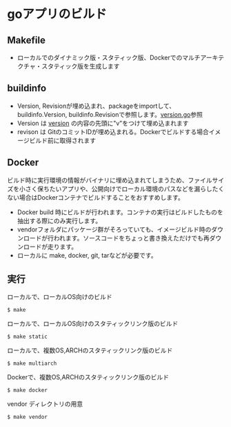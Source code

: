 # goアプリのビルド

## Makefile

* ローカルでのダイナミック版・スタティック版、Dockerでのマルチアーキテクチャ・スタティック版を生成します

## buildinfo

* Version, Revisionが埋め込まれ、packageをimportして、buildinfo.Version, buildinfo.Revisionで参照します。[version.go](go/sampleapp/cmd/version.go)参照
* Version は [version](version) の内容の先頭に"v"をつけて埋め込まれます
* revison は GitのコミットIDが埋め込まれる。Dockerでビルドする場合イメージビルド前に取得されます

## Docker

ビルド時に実行環境の情報がバイナリに埋め込まれてしまうため、ファイルサイズを小さく保ちたいアプリや、公開向けでローカル環境のパスなどを漏らしたくない場合はDockerコンテナでビルドすることをおすすめします。

* Docker build 時にビルドが行われます。コンテナの実行はビルドしたものを抽出する際にのみ実行します。
* vendorフォルダにパッケージ群がそろっていても、イメージビルド時のダウンロードが行われます。ソースコードをちょっと書き換えただけでも再ダウンロードが走ります。
* ローカルに make, docker, git, tarなどが必要です。

## 実行

ローカルで、ローカルOS向けのビルド

	$ make

ローカルで、ローカルOS向けのスタティックリンク版のビルド

	$ make static

ローカルで、複数OS,ARCHのスタティックリンク版のビルド

	$ make multiarch

Dockerで、複数OS,ARCHのスタティックリンク版のビルド

	$ make docker

vendor ディレクトリの用意

	$ make vendor
